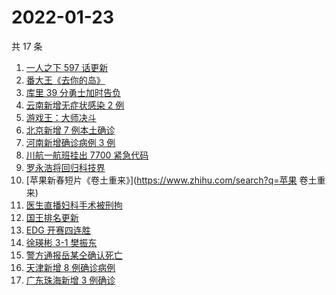 # 2022-01-23

共 17 条

<!-- BEGIN ZHIHUSEARCH -->
<!-- 最后更新时间 Sun Jan 23 2022 02:09:28 GMT+0800 (China Standard Time) -->
1. [一人之下 597 话更新](https://www.zhihu.com/search?q=一人之下)
1. [番大王《去你的岛》](https://www.zhihu.com/search?q=去你的岛)
1. [库里 39 分勇士加时告负](https://www.zhihu.com/search?q=勇士)
1. [云南新增无症状感染 2 例](https://www.zhihu.com/search?q=云南疫情)
1. [游戏王：大师决斗](https://www.zhihu.com/search?q=游戏王)
1. [北京新增 7 例本土确诊](https://www.zhihu.com/search?q=北京疫情)
1. [河南新增确诊病例 3 例](https://www.zhihu.com/search?q=河南疫情)
1. [川航一航班挂出 7700 紧急代码](https://www.zhihu.com/search?q=川航航班紧急代码)
1. [罗永浩将回归科技界](https://www.zhihu.com/search?q=罗永浩回归)
1. [苹果新春短片《卷土重来》](https://www.zhihu.com/search?q=苹果 卷土重来)
1. [医生直播妇科手术被刑拘](https://www.zhihu.com/search?q=医生直播妇科手术)
1. [国王排名更新](https://www.zhihu.com/search?q=国王排名)
1. [EDG 开赛四连胜](https://www.zhihu.com/search?q=edg)
1. [徐瑛彬 3-1 樊振东](https://www.zhihu.com/search?q=樊振东)
1. [警方通报岳某仝确认死亡](https://www.zhihu.com/search?q=警方通报打工寻子)
1. [天津新增 8 例确诊病例](https://www.zhihu.com/search?q=天津疫情)
1. [广东珠海新增 3 例确诊](https://www.zhihu.com/search?q=广东疫情)
<!-- END ZHIHUSEARCH -->
